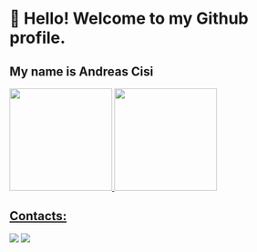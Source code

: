 # 👋 Hello! Welcome to my Github profile.
## My name is Andreas Cisi 

<div>
<a href="https://github.com/seu-usuário-aqui">
<img loading="lazy" height="180em" src="https://github-readme-stats.vercel.app/api/top-langs/?username=TheDeas343&layout=compact&langs_count=7&theme=dracula"/>
<img loading="lazy" height="180em" src="https://github-readme-stats.vercel.app/api?username=TheDeas343&show_icons=true&theme=dracula&include_all_commits=true&count_private=true"/>
</div>

## Contacts:

<div>
<a href = "mailto:cisiandreas@gmail.com"><img loading="lazy" src="https://img.shields.io/badge/Gmail-D14836?style=for-the-badge&logo=gmail&logoColor=white" target="_blank"></a>
<a href="https://www.linkedin.com/in/andreas-cisi-ramos/" target="_blank"><img loading="lazy" src="https://img.shields.io/badge/-LinkedIn-%230077B5?style=for-the-badge&logo=linkedin&logoColor=white" target="_blank"></a>   
</div>



